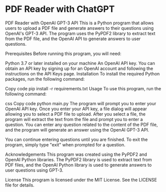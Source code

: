 # PDF Reader with ChatGPT

PDF Reader with OpenAI GPT-3 API
This is a Python program that allows users to upload a PDF file and generate answers to their questions using OpenAI's GPT-3 API. The program uses the PyPDF2 library to extract text from the PDF file, and the OpenAI API to generate answers to user questions.

Prerequisites
Before running this program, you will need:

Python 3.7 or later installed on your machine
An OpenAI API key. You can obtain an API key by signing up for an OpenAI account and following the instructions on the API Keys page.
Installation
To install the required Python packages, run the following command:

Copy code
pip install -r requirements.txt
Usage
To use this program, run the following command:

css
Copy code
python main.py
The program will prompt you to enter your OpenAI API key. Once you enter your API key, a file dialog will appear allowing you to select a PDF file to upload. After you select a file, the program will extract the text from the file and prompt you to enter a question. You can enter any question related to the content of the PDF file, and the program will generate an answer using the OpenAI GPT-3 API.

You can continue entering questions until you are finished. To exit the program, simply type "exit" when prompted for a question.

Acknowledgements
This program was created using the PyPDF2 and OpenAI Python libraries. The PyPDF2 library is used to extract text from PDF files, and the OpenAI Python library is used to generate answers to user questions using GPT-3.

License
This program is licensed under the MIT License. See the LICENSE file for details.
